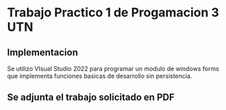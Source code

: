 # Trabajo Practico 1 de Progamacion 3 UTN

## Implementacion
Se utilizo VIsual Studio 2022  para programar un modulo de windows forms que implementa funciones basicas de desarrollo sin persistencia. 

## Se adjunta el trabajo solicitado en PDF 
